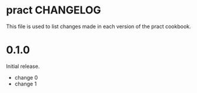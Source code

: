 # pract CHANGELOG

This file is used to list changes made in each version of the pract cookbook.

# 0.1.0

Initial release.

- change 0
- change 1

